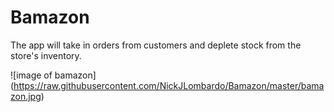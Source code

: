 # Bamazon

The app will take in orders from customers and deplete stock from the store's inventory. 


![image of bamazon]
(https://raw.githubusercontent.com/NickJLombardo/Bamazon/master/bamazon.jpg)
